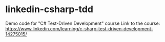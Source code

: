 # linkedin-csharp-tdd
Demo code for "C# Test-Driven Development" course
Link to the course: https://www.linkedin.com/learning/c-sharp-test-driven-development-14275015/
